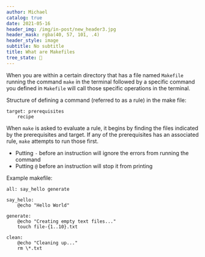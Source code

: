 ```yaml
---
author: Michael
catalog: true
date: 2021-05-16
header_img: /img/in-post/new_header3.jpg
header_mask: rgba(40, 57, 101, .4)
header_style: image
subtitle: No subtitle
title: What are Makefiles
tree_state: 🌱
---
```


When you are within a certain directory that has a file named `Makefile` running the command `make` in the terminal followed by a specific command you defined in `Makefile` will call those specific operations in the terminal.

Structure of defining a command (referred to as a rule) in the make file:
```
target: prerequisites
	recipe
```

When `make` is asked to evaluate a rule, it begins by finding the files indicated by the prerequisites and target. If any of the prerequisites has an associated rule, `make` attempts to run those first.

- Putting `-` before an instruction will ignore the errors from running the command
- Putting `@` before an instruction will stop it from printing


Example makefile:

```
all: say_hello generate  
  
say_hello:
	@echo "Hello World"  
  
generate:
	@echo "Creating empty text files..."  
	touch file-{1..10}.txt  
  
clean:
	@echo "Cleaning up..."  
	rm \*.txt
 ```